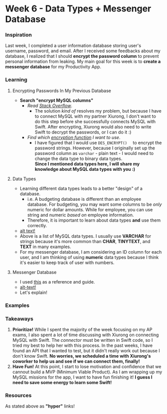 # Week 6 - Data Types + Messenger Database 

### Inspiration
Last week, I completed a user information database storing user's username, password, and email. After I received some feedbacks about my database, I realized that I should __encrypt the password column__ to prevent personal information from leaking. My main goal for this week is to __create a messenger database__ for my Productivity App.

### Learning
1. Encrypting Passwords In My Previous Database 
    * __Search "encrypt MySQL columns"__
      * _Read [Stack Overflow](https://stackoverflow.com/questions/4275882/how-to-encrypt-a-specific-column-in-a-mysql-table)_.
        * The solution _kind of_ resolves my problem, but because I have to connect MySQL with my partner Xiurong, I don't want to do this step before she successfully connects MySQL with Swift. After encrypting, Xiurong would also need to write Swift to decrypt the passwords, or I can do it :)
      * _Find which [encryption function](https://dev.mysql.com/doc/refman/8.0/en/encryption-functions.html) I want to use_.
        * I have figured that I would use ```DES_ENCRYPT()	``` to encrypt the password strings. However, because I originally set up the password column as ```varchar``` - plain text - I would need to change the data type to binary data types.<br> __Since I mentioned data types here, I will share my knowledge about MySQL data types with you :)__
2. Data Types
    * Learning different data types leads to a better "design" of a database. 
      * i.e. A budgeting database is different than an employee database. For budgeting, you may want some columns to be _only_ numeric for dollar amounts. While for employee, you can use string and numeric _based on_ employee information. 
      * Therefore, it is important to learn about data types __and__ use them correctly. 
    * [alt text!](https://github.com/JENNIFERL4209/mysql-independent-study/blob/master/images/DataTypes.png)
    * Above is a list of MySQL data types. I usually use __VARCHAR__ for strings because it's more common than __CHAR__, __TINYTEXT__, and __TEXT__ in many examples.
    * For my messenger database, I am considering an ID column for each user, and I am thinking of using __numeric__ data types because I think it's easier to keep track of user with numbers. 

3. Messenger Database
    * I used [this](https://stackoverflow.com/questions/40370069/mysql-realtime-messaging) as a reference and guide.
    * [alt-text!](https://github.com/JENNIFERL4209/mysql-independent-study/blob/master/images/Message.png)
    * Let's explain!


### Examples

### Takeaways 
1. __Prioritize!__ While I spent the majority of the week focusing on my AP exams, I also spent a lot of time discussing with Xiurong on connecting MySQL with Swift. The _connector_ must be written in Swift code, so I tried my best to help her with this process. In the past weeks, I have found an API that I wanted to test, but it didn't really work out because I don't know Swift. __No worries, we scheduled a time with Xiurong's coworker to help us and see if we can connect them, finally!__
2. __Have Fun!__ At this point, I start to lose motivation and confidence that we cannout build a MVP (Minimum Viable Product). As I am wrapping up my MySQL missions for the app, I want to have fun finishing it! __I guess I need to save some energy to learn some Swift!__


### Resources
As stated above as __"hyper"__ links!